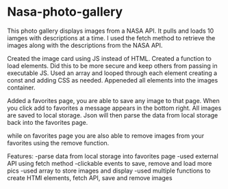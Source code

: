 # Nasa-photo-gallery
This photo gallery displays images from a NASA API. It pulls and loads 10 iamges with descriptions at a time. I used the fetch method to retrieve the images along with the descriptions from the NASA API. 

Created the image card using JS instead of HTML. Created a function to load elements. Did this to be more secure and keep others from passing in executable JS. Used an array and looped through each element creating a const and adding CSS as needed. Appeneded all elements into the images container.

Added a favorites page, you are able to save any image to that page. When you click add to favorites a message appears in the bottom right. All images are saved to local storage. Json will then parse the data from local storage back into the favorites page.

while on favorites page you are also able to remove images from your favorites using the remove function.

Features:
-parse data from local storage into favorites page
-used external API using fetch method
-clickable events to save, remove and load more pics
-used array to store images and display
-used multiple functions to create HTMl elements, fetch API, save and remove images

